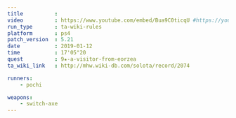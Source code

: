 ```yaml
---
title          :
video          : https://www.youtube.com/embed/Bua9C0ticqU #https://youtu.be/Bua9C0ticqU
run_type       : ta-wiki-rules
platform       : ps4
patch_version  : 5.21
date           : 2019-01-12
time           : 17'05"20
quest          : 9★-a-visitor-from-eorzea
ta_wiki_link   : http://mhw.wiki-db.com/solota/record/2074

runners:
    - pochi

weapons:
    - switch-axe
---
```

